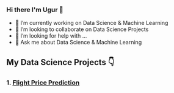 ### Hi there I'm Ugur 👋
    
    


- 🔭 I’m currently working on Data Science & Machine Learning
- 👯 I’m looking to collaborate on Data Science Projects
- 🤔 I’m looking for help with ...
- 💬 Ask me about Data Science & Machine Learning



## My Data Science Projects 👇

### 1. [Flight Price Prediction](https://github.com/ugursavci/My-Data-Science-Portfolio/tree/main/Flight%20Price)

  
